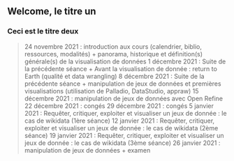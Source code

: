 ## Welcome, le titre un



### Ceci est le titre deux

>24 novembre 2021 : introduction aux cours (calendrier, biblio, ressources, modalités) + panorama, historique  et définition(s) générale(s) de la visualisation de données
1 décembre 2021 : Suite de la précédente séance + Avant la visualisation de donnée : return to Earth (qualité et data wrangling)
8 décembre 2021 : Suite de la précédente séance + manipulation de jeux de données et premières visualisations (utilisation de Palladio, DataStudio, appraw)
15 décembre 2021 : manipulation de jeux de données avec Open Refine 
22 décembre 2021 : congés
29 décembre 2021 : congés
5 janvier 2021 : Requêter, critiquer, exploiter et visualiser un jeux de donnée : le cas de wikidata (1ère séance)
12 janvier 2021 : Requêter, critiquer, exploiter et visualiser un jeux de donnée : le cas de wikidata (2ème séance)
19 janvier 2021 : Requêter, critiquer, exploiter et visualiser un jeux de donnée : le cas de wikidata (3ème séance)
26 janvier 2021 : manipulation de jeux de données + examen 

